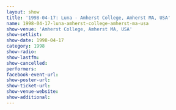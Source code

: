 ```yaml
---
layout: show
title: '1998-04-17: Luna - Amherst College, Amherst MA, USA'
name: 1998-04-17-luna-amherst-college-amherst-ma-usa
show-venue: 'Amherst College, Amherst MA, USA'
show-setlist: 
show-date: 1998-04-17
category: 1998
show-radio: 
show-lastfm: 
show-cancelled: 
performers: 
facebook-event-url: 
show-poster-url: 
show-ticket-url: 
show-venue-website: 
show-additional: 
---
```


